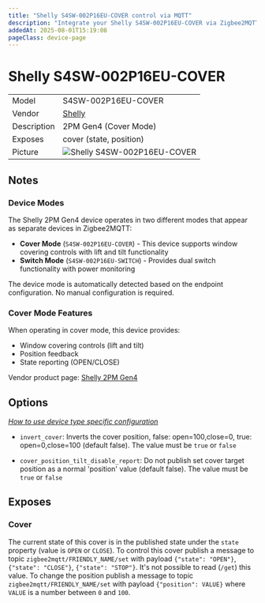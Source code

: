 ```yaml
---
title: "Shelly S4SW-002P16EU-COVER control via MQTT"
description: "Integrate your Shelly S4SW-002P16EU-COVER via Zigbee2MQTT with whatever smart home infrastructure you are using without the vendor's bridge or gateway."
addedAt: 2025-08-01T15:19:08
pageClass: device-page
---
```


<!-- !!!! -->
<!-- ATTENTION: This file is auto-generated through docgen! -->
<!-- You can only edit the "Notes"-Section between the two comment lines "Notes BEGIN" and "Notes END". -->
<!-- Do not use h1 or h2 heading within "## Notes"-Section. -->
<!-- !!!! -->

# Shelly S4SW-002P16EU-COVER

|     |     |
|-----|-----|
| Model | S4SW-002P16EU-COVER  |
| Vendor  | [Shelly](/supported-devices/#v=Shelly)  |
| Description | 2PM Gen4 (Cover Mode) |
| Exposes | cover (state, position) |
| Picture | ![Shelly S4SW-002P16EU-COVER](https://www.zigbee2mqtt.io/images/devices/2PM.png) |


<!-- Notes BEGIN: You can edit here. Add "## Notes" headline if not already present. -->
## Notes

### Device Modes
The Shelly 2PM Gen4 device operates in two different modes that appear as separate devices in Zigbee2MQTT:

- **Cover Mode** (`S4SW-002P16EU-COVER`) - This device supports window covering controls with lift and tilt functionality
- **Switch Mode** (`S4SW-002P16EU-SWITCH`) - Provides dual switch functionality with power monitoring

The device mode is automatically detected based on the endpoint configuration. No manual configuration is required.

### Cover Mode Features
When operating in cover mode, this device provides:
- Window covering controls (lift and tilt)
- Position feedback
- State reporting (OPEN/CLOSE)

Vendor product page: [Shelly 2PM Gen4](https://kb.shelly.cloud/knowledge-base/shelly-2pm-gen4)
<!-- Notes END: Do not edit below this line -->



## Options
*[How to use device type specific configuration](../guide/configuration/devices-groups.md#specific-device-options)*

* `invert_cover`: Inverts the cover position, false: open=100,close=0, true: open=0,close=100 (default false). The value must be `true` or `false`

* `cover_position_tilt_disable_report`: Do not publish set cover target position as a normal 'position' value (default false). The value must be `true` or `false`


## Exposes

### Cover 
The current state of this cover is in the published state under the `state` property (value is `OPEN` or `CLOSE`).
To control this cover publish a message to topic `zigbee2mqtt/FRIENDLY_NAME/set` with payload `{"state": "OPEN"}`, `{"state": "CLOSE"}`, `{"state": "STOP"}`.
It's not possible to read (`/get`) this value.
To change the position publish a message to topic `zigbee2mqtt/FRIENDLY_NAME/set` with payload `{"position": VALUE}` where `VALUE` is a number between `0` and `100`.


